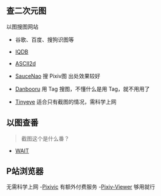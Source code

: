 ## 查二次元图
以图搜图网站
- 谷歌、百度、搜狗识图等
- [IQDB](http://iqdb.org)
- [ASCII2d](http://www.ascii2d.net)
- [SauceNao](https://saucenao.com) 搜 Pixiv图 出处效果较好

- [Danbooru](http://danbooru.me) 用 Tag 搜图，不懂什么是用 Tag，就不用用了
- [Tinyeye](http://www.tineye.com) 适合只有截图的情况，需科学上网

## 以图查番
> 截图这个是什么番？
- [WAIT](https://trace.moe)

## P站浏览器
无需科学上网
-[Pixivic](https://pixivic.com/) 有额外付费服务
-[Pixiv-Viewer](https://lab.getloli.com/pixiv-viewer/) 够用就行
